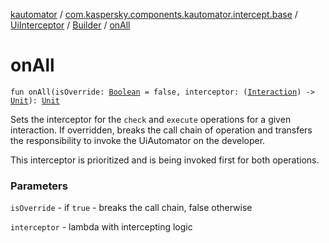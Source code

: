 [kautomator](../../../index.md) / [com.kaspersky.components.kautomator.intercept.base](../../index.md) / [UiInterceptor](../index.md) / [Builder](index.md) / [onAll](./on-all.md)

# onAll

`fun onAll(isOverride: `[`Boolean`](https://kotlinlang.org/api/latest/jvm/stdlib/kotlin/-boolean/index.html)` = false, interceptor: (`[`Interaction`](index.md#Interaction)`) -> `[`Unit`](https://kotlinlang.org/api/latest/jvm/stdlib/kotlin/-unit/index.html)`): `[`Unit`](https://kotlinlang.org/api/latest/jvm/stdlib/kotlin/-unit/index.html)

Sets the interceptor for the `check` and `execute` operations for a given interaction.
If overridden, breaks the call chain of operation and transfers the responsibility
to invoke the UiAutomator on the developer.

This interceptor is prioritized and is being invoked first for both operations.

### Parameters

`isOverride` - if `true` - breaks the call chain, false otherwise

`interceptor` - lambda with intercepting logic